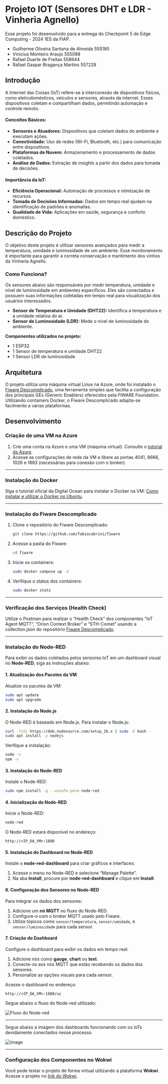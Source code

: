 # Projeto IOT (Sensores DHT e LDR - Vinheria Agnello)

Esse projeto foi desenvolvido para a entrega do Checkpoint 5 de Edge Computing - 2024 1ES da FIAP.

- Guilherme Oliveira Santana de Almeida 555180
- Vinicius Monteiro Araujo 555088
- Rafael Duarte de Freitas 558644
- Rafael Gaspar Bragança Martins 557228

## Introdução

A Internet das Coisas (IoT) refere-se à interconexão de dispositivos físicos, como eletrodomésticos, veículos e sensores, através da internet. Esses dispositivos coletam e compartilham dados, permitindo automação e controle remoto.

#### Conceitos Básicos:
- **Sensores e Atuadores:** Dispositivos que coletam dados do ambiente e executam ações.
- **Conectividade:** Uso de redes (Wi-Fi, Bluetooth, etc.) para comunicação entre dispositivos.
- **Plataformas de Nuvem:** Armazenamento e processamento de dados coletados.
- **Análise de Dados:** Extração de insights a partir dos dados para tomada de decisões.

#### Importância da IoT:
- **Eficiência Operacional:** Automação de processos e otimização de recursos.
- **Tomada de Decisões Informadas:** Dados em tempo real ajudam na identificação de padrões e anomalias.
- **Qualidade de Vida:** Aplicações em saúde, segurança e conforto doméstico.

## Descrição do Projeto

O objetivo deste projeto é utilizar sensores avançados para medir a temperatura, umidade e luminosidade de um ambiente. Esse monitoramento é importante para garantir a correta conservação e mantimento dos vinhos da Vinheria Agnello.

### Como Funciona?

Os sensores abaixo são responsáveis por medir temperatura, umidade e nível de luminosidade em ambientes específicos. Eles são conectados e possuem suas informações coletadas em tempo real para visualização dos usuários interessados.

- **Sensor de Temperatura e Umidade (DHT22):** Identifica a temperatura e a umidade relativa do ar.
- **Sensor de Luminosidade (LDR):** Mede o nível de luminosidade do ambiente.

**Componentes utilizados no projeto:**
- 1 ESP32
- 1 Sensor de temperatura e umidade DHT22
- 1 Sensor LDR de luminosidade

## Arquitetura

O projeto utiliza uma máquina virtual Linux na Azure, onde foi instalado o [Fiware Descomplicado](https://github.com/fabiocabrini/fiware/tree/main), uma ferramenta simples que facilita a configuração dos principais GEs (Generic Enablers) oferecidos pela FIWARE Foundation. Utilizando containers Docker, o Fiware Descomplicado adapta-se facilmente a várias plataformas.

## Desenvolvimento

### Criação de uma VM na Azure

1. Crie uma conta na Azure e uma VM (máquina virtual). Consulte o [tutorial da Azure](https://portal.azure.com/#view/Microsoft_Azure_Resources/QuickstartTutorialBlade/checklistId/get-started-with-azure/sectionId/get-started-deploy-resource/lessonId/get-started-deploy-azure-virtual-machines).
2. Acesse as configurações de rede da VM e libere as portas 4041, 8666, 1026 e 1883 (necessárias para conexão com o broker).

---

### Instalação do Docker

Siga o tutorial oficial da Digital Ocean para instalar o Docker na VM: [Como instalar e utilizar o Docker no Ubuntu](https://www.digitalocean.com/community/tutorials/how-to-install-and-use-docker-on-ubuntu-20-04-pt).

---

### Instalação do Fiware Descomplicado

1. Clone o repositório do Fiware Descomplicado:

   ```bash
   git clone https://github.com/fabiocabrini/fiware
   ```

2. Acesse a pasta do Fiware:

   ```bash
   cd fiware
   ```

3. Inicie os containers:

   ```bash
   sudo docker compose up -d
   ```

4. Verifique o status dos containers:

   ```bash
   sudo docker stats
   ```

---

### Verificação dos Serviços (Health Check)

Utilize o Postman para realizar o “Health Check” dos componentes “IoT Agent MQTT”, “Orion Context Broker” e “STH-Comet” usando a collection.json do repositório [Fiware Descomplicado](https://github.com/fabiocabrini/fiware/blob/main/FIWARE%20Descomplicado.postman_collection.json).

---

### Instalação do Node-RED

Para exibir os dados coletados pelos sensores IoT em um dashboard visual no **Node-RED**, siga as instruções abaixo:

#### 1. Atualização dos Pacotes da VM

Atualize os pacotes da VM:

```bash
sudo apt update
sudo apt upgrade
```

#### 2. Instalação do Node.js

O Node-RED é baseado em Node.js. Para instalar o Node.js:

```bash
curl -fsSL https://deb.nodesource.com/setup_16.x | sudo -E bash -
sudo apt install -y nodejs
```

Verifique a instalação:

```bash
node -v
npm -v
```

#### 3. Instalação do Node-RED

Instale o Node-RED:

```bash
sudo npm install -g --unsafe-perm node-red
```

#### 4. Inicialização do Node-RED

Inicie o Node-RED:

```bash
node-red
```

O Node-RED estará disponível no endereço:

```
http://<IP_DA_VM>:1880
```

#### 5. Instalação do Dashboard no Node-RED

Instale o **node-red-dashboard** para criar gráficos e interfaces:

1. Acesse o menu no Node-RED e selecione “Manage Palette”.
2. Na aba **Install**, procure por **node-red-dashboard** e clique em **Install**.

#### 6. Configuração dos Sensores no Node-RED

Para integrar os dados dos sensores:

1. Adicione um **nó MQTT** no fluxo do Node-RED.
2. Configure-o com o broker MQTT usado pelo Fiware.
3. Utilize tópicos como `sensor/temperatura`, `sensor/umidade`, e `sensor/luminosidade` para cada sensor.

#### 7. Criação do Dashboard

Configure o dashboard para exibir os dados em tempo real:

1. Adicione nós como **gauge**, **chart** ou **text**.
2. Conecte-os aos nós MQTT que estão recebendo os dados dos sensores.
3. Personalize as opções visuais para cada sensor.

Acesse o dashboard no endereço:

```
http://<IP_DA_VM>:1880/ui
```

Segue abaixo o fluxo do Node-red utilizado:

![Fluxo do Node-red](fluxo.png)

---

Segue abaixo a imagem dos dashboards funcionando com os IoTs devidamente conectados nesse processo.

![image](https://github.com/user-attachments/assets/8934fc47-5038-4f2e-ba6d-39530f99091d)

---

### Configuração dos Componentes no Wokwi

Você pode testar o projeto de forma virtual utilizando a plataforma **Wokwi**. Acesse o projeto no [link do Wokwi](https://wokwi.com/projects/410681368165061633).

